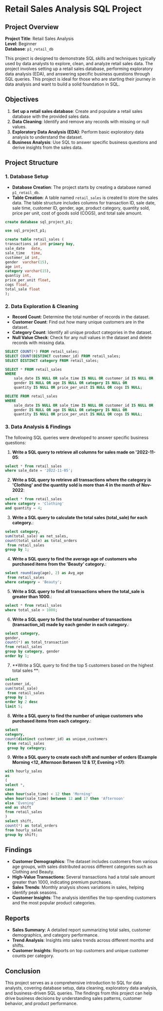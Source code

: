 # Retail Sales Analysis SQL Project

## Project Overview

**Project Title**: Retail Sales Analysis  
**Level**: Beginner  
**Database**: `p1_retail_db`

This project is designed to demonstrate SQL skills and techniques typically used by data analysts to explore, clean, and analyze retail sales data. The project involves setting up a retail sales database, performing exploratory data analysis (EDA), and answering specific business questions through SQL queries. This project is ideal for those who are starting their journey in data analysis and want to build a solid foundation in SQL.

## Objectives

1. **Set up a retail sales database**: Create and populate a retail sales database with the provided sales data.
2. **Data Cleaning**: Identify and remove any records with missing or null values.
3. **Exploratory Data Analysis (EDA)**: Perform basic exploratory data analysis to understand the dataset.
4. **Business Analysis**: Use SQL to answer specific business questions and derive insights from the sales data.

## Project Structure

### 1. Database Setup

- **Database Creation**: The project starts by creating a database named `p1_retail_db`.
- **Table Creation**: A table named `retail_sales` is created to store the sales data. The table structure includes columns for transaction ID, sale date, sale time, customer ID, gender, age, product category, quantity sold, price per unit, cost of goods sold (COGS), and total sale amount.

```sql
create database sql_project_p1;

use sql_project_p1;

create table retail_sales (
transactions_id	int primary key,
sale_date	date,
sale_time	time,
customer_id	int,
gender	varchar(15),
age	int,
category varchar(15),	
quantiy	int,
price_per_unit float,	
cogs float,	
total_sale float
);
```

### 2. Data Exploration & Cleaning

- **Record Count**: Determine the total number of records in the dataset.
- **Customer Count**: Find out how many unique customers are in the dataset.
- **Category Count**: Identify all unique product categories in the dataset.
- **Null Value Check**: Check for any null values in the dataset and delete records with missing data.

```sql
SELECT COUNT(*) FROM retail_sales;
SELECT COUNT(DISTINCT customer_id) FROM retail_sales;
SELECT DISTINCT category FROM retail_sales;

SELECT * FROM retail_sales
WHERE 
    sale_date IS NULL OR sale_time IS NULL OR customer_id IS NULL OR 
    gender IS NULL OR age IS NULL OR category IS NULL OR 
    quantity IS NULL OR price_per_unit IS NULL OR cogs IS NULL;

DELETE FROM retail_sales
WHERE 
    sale_date IS NULL OR sale_time IS NULL OR customer_id IS NULL OR 
    gender IS NULL OR age IS NULL OR category IS NULL OR 
    quantity IS NULL OR price_per_unit IS NULL OR cogs IS NULL;
```

### 3. Data Analysis & Findings

The following SQL queries were developed to answer specific business questions:

1. **Write a SQL query to retrieve all columns for sales made on '2022-11-05**:
```sql
select * from retail_sales 
where sale_date = '2022-11-05';
```

2. **Write a SQL query to retrieve all transactions where the category is 'Clothing' and the quantity sold is more than 4 in the month of Nov-2022**:
```sql
select * from retail_sales
where category = 'Clothing'
and quantity = 4;
```

3. **Write a SQL query to calculate the total sales (total_sale) for each category.**:
```sql
select category,
sum(total_sale) as net_sales,
count(total_sale) as total_orders
 from retail_sales
group by 1;

```

4. **Write a SQL query to find the average age of customers who purchased items from the 'Beauty' category.**:
```sql
select round(avg(age), 2) as Avg_age
 from retail_sales
where category = 'Beauty';
```

5. **Write a SQL query to find all transactions where the total_sale is greater than 1000.**:
```sql
select * from retail_sales
where total_sale > 1000;
```

6. **Write a SQL query to find the total number of transactions (transaction_id) made by each gender in each category.**:
```sql
select category,
gender,
count(*) as total_transaction
from retail_sales
group by category, gender
order by 1;
```

7. **Write a SQL query to find the top 5 customers based on the highest total sales **:
```sql
select 
customer_id,
sum(total_sale)
 from retail_sales
group by 1
order by 2 desc 
limit 5;
```

8. **Write a SQL query to find the number of unique customers who purchased items from each category.**:
```sql
select
category,
count(distinct customer_id) as unique_customers
 from retail_sales
 group by category;
```

9. **Write a SQL query to create each shift and number of orders (Example Morning <12, Afternoon Between 12 & 17, Evening >17)**:
```sql
with hourly_sales
as
(
select *,
case 
when hour(sale_time) < 12 then 'Morning'
when hour(sale_time) between 12 and 17 then 'Afternoon'
else 'Evening'
end as shift
from retail_sales
)
select shift, 
count(*) as total_orders
from hourly_sales
group by shift;
```

## Findings

- **Customer Demographics**: The dataset includes customers from various age groups, with sales distributed across different categories such as Clothing and Beauty.
- **High-Value Transactions**: Several transactions had a total sale amount greater than 1000, indicating premium purchases.
- **Sales Trends**: Monthly analysis shows variations in sales, helping identify peak seasons.
- **Customer Insights**: The analysis identifies the top-spending customers and the most popular product categories.

## Reports

- **Sales Summary**: A detailed report summarizing total sales, customer demographics, and category performance.
- **Trend Analysis**: Insights into sales trends across different months and shifts.
- **Customer Insights**: Reports on top customers and unique customer counts per category.

## Conclusion

This project serves as a comprehensive introduction to SQL for data analysts, covering database setup, data cleaning, exploratory data analysis, and business-driven SQL queries. The findings from this project can help drive business decisions by understanding sales patterns, customer behavior, and product performance.
